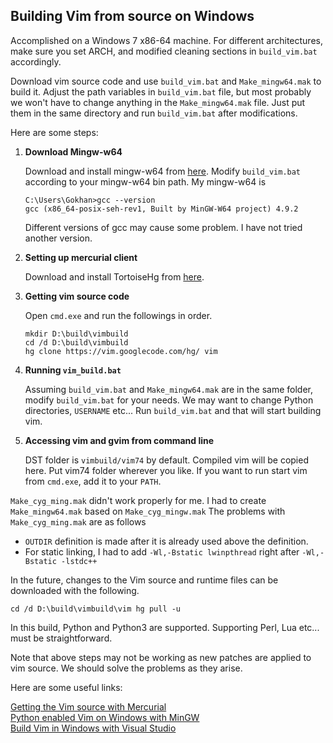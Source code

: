 ## Building Vim from source on Windows

Accomplished on a Windows 7 x86-64 machine. For different architectures, make
sure you set ARCH, and modified cleaning sections in `build_vim.bat` accordingly.

Download vim source code and use `build_vim.bat` and `Make_mingw64.mak` to
build it. Adjust the path variables in `build_vim.bat` file, but most probably
we won't have to change anything in the `Make_mingw64.mak` file. Just put them
in the same directory and run `build_vim.bat` after modifications.

Here are some steps:

1.  **Download Mingw-w64**

    Download and install mingw-w64 from [here](http://mingw-w64.sourceforge.net/download.php#mingw-builds).
    Modify `build_vim.bat` according to your mingw-w64 bin path.
    My mingw-w64 is

        C:\Users\Gokhan>gcc --version
        gcc (x86_64-posix-seh-rev1, Built by MinGW-W64 project) 4.9.2

    Different versions of gcc may cause some problem. I have not tried another
    version.

2.  **Setting up mercurial client**

    Download and install TortoiseHg from [here](http://mercurial.selenic.com/wiki/Download).

3.  **Getting vim source code**

    Open `cmd.exe` and run the followings in order.

        mkdir D:\build\vimbuild
        cd /d D:\build\vimbuild
        hg clone https://vim.googlecode.com/hg/ vim

4.  **Running `vim_build.bat`**

    Assuming `build_vim.bat` and `Make_mingw64.mak` are in the same folder, modify
    `build_vim.bat` for your needs. We may want to change Python directories,
    `USERNAME` etc... Run `build_vim.bat` and that will start building vim.

5.  **Accessing vim and gvim from command line**

    DST folder is `vimbuild/vim74` by default. Compiled vim will be copied here.
    Put vim74 folder wherever you like. If you want to run start vim from
    `cmd.exe`, add it to your `PATH`.

`Make_cyg_ming.mak` didn't work properly for me. I had to create
`Make_mingw64.mak` based on `Make_cyg_mingw.mak` The problems with
`Make_cyg_ming.mak` are as follows
 - `OUTDIR` definition is made after it is already used above the definition.
 - For static linking, I had to add `-Wl,-Bstatic lwinpthread`
right after `-Wl,-Bstatic -lstdc++`

In the future, changes to the Vim source and runtime files can be downloaded
with the following.

    cd /d D:\build\vimbuild\vim hg pull -u

In this build, Python and Python3 are supported. Supporting Perl, Lua etc...
must be straightforward.

Note that above steps may not be working as new patches are applied to vim
source. We should solve the problems as they arise.

Here are some useful links:

[Getting the Vim source with Mercurial](http://vim.wikia.com/wiki/Getting_the_Vim_source_with_Mercurial)  
[Python enabled Vim on Windows with MinGW](http://vim.wikia.com/wiki/Build_Python-enabled_Vim_on_Windows_with_MinGW)  
[Build Vim in Windows with Visual Studio](http://vim.wikia.com/wiki/Build_Vim_in_Windows_with_Visual_Studio)  
